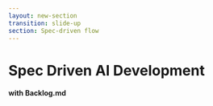 ```yaml
---
layout: new-section
transition: slide-up
section: Spec-driven flow
---
```


# Spec Driven AI Development

<h4 class="mt-6">with <span v-mark.underline="{ at: '+0' }">Backlog.md</span></h4>

